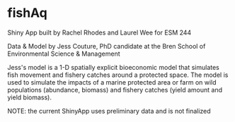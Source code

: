 # fishAq

Shiny App built by Rachel Rhodes and Laurel Wee for ESM 244

Data & Model by Jess Couture, PhD candidate at the Bren School of Environmental Science & Management

Jess's model is a 1-D spatially explicit bioeconomic model that simulates fish movement and fishery catches around a protected space. The model is used to simulate the impacts of a marine protected area or farm on wild populations (abundance, biomass) and fishery catches (yield amount and yield biomass). 

NOTE: the current ShinyApp uses preliminary data and is not finalized
